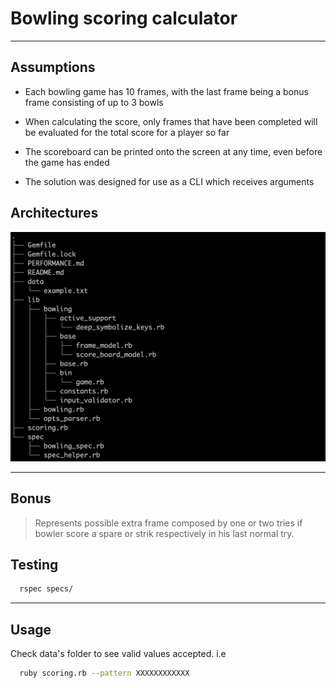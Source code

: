 # Bowling scoring calculator

----

## Assumptions

* Each bowling game has 10 frames, with the last frame being a bonus frame consisting of up to 3 bowls

* When calculating the score, only frames that have been completed will be evaluated for the total score for a player so far

* The scoreboard can be printed onto the screen at any time, even before the game has ended

* The solution was designed for use as a CLI which receives arguments  

## Architectures

![alt text](./images/architecture.png "Logo Title Text 1")

----

## Bonus

  > Represents possible extra frame composed by one or two tries if bowler score a spare or strik respectively in his last normal try.

## Testing

```bash
  rspec specs/
```
-----

## Usage

Check data's folder to see valid values accepted. i.e

```bash
  ruby scoring.rb --pattern XXXXXXXXXXXX
```
